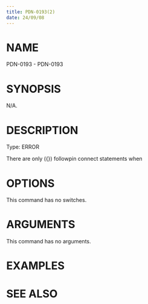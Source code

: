 ```yaml
---
title: PDN-0193(2)
date: 24/09/08
---
```


# NAME

PDN-0193 - PDN-0193

# SYNOPSIS

N/A.

# DESCRIPTION

Type: ERROR

There are only ({}) followpin connect statements when

# OPTIONS

This command has no switches.

# ARGUMENTS

This command has no arguments.

# EXAMPLES

# SEE ALSO

